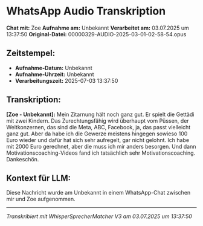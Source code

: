 # WhatsApp Audio Transkription

**Chat mit:** Zoe
**Aufnahme am:** Unbekannt
**Verarbeitet am:** 03.07.2025 um 13:37:50
**Original-Datei:** 00000329-AUDIO-2025-03-01-02-58-54.opus

## Zeitstempel:
- **Aufnahme-Datum:** Unbekannt
- **Aufnahme-Uhrzeit:** Unbekannt
- **Verarbeitungszeit:** 2025-07-03 13:37:50

## Transkription:

**[Zoe - Unbekannt]:** Mein Zitarnung hält noch ganz gut. Er spielt die Gettädi mit zwei Kindern.
Das Zurechtungsfähig wird überhaupt vom Püssen, der Weltkonzernen, das sind die Meta,
ABC, Facebook, ja, das passt vielleicht ganz gut. Aber da habe ich die Gewerze meistens
hingegen sowieso 100 Euro wieder und dafür hat sich sehr aufregelt, gar nicht gelohnt.
Ich habe mit 2000 Euro gerechnet, aber die muss ich mir anders besorgen.
Und dann Motivationscoaching-Videos fand ich tatsächlich sehr Motivationscoaching.
Dankeschön.

## Kontext für LLM:
Diese Nachricht wurde am Unbekannt in einem WhatsApp-Chat zwischen mir und Zoe aufgenommen.

---
*Transkribiert mit WhisperSprecherMatcher V3 am 03.07.2025 um 13:37:50*
